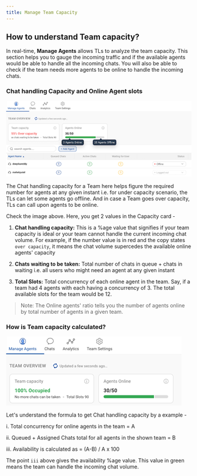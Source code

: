 ```yaml
---
title: Manage Team Capacity
---
```


## How to understand Team capacity?

In real-time, **Manage Agents** allows TLs to analyze the team capacity. This section helps you to gauge the incoming traffic and if the available agents would be able to handle all the incoming chats. You will also be able to check if the team needs more agents to be online to handle the incoming chats.

### Chat handling Capacity and Online Agent slots

![Queue capacity 1](assets/case_1.png)

The Chat handling capacity for a Team here helps figure the required number for agents at any given instant i.e. for under capacity scenario, the TLs can let some agents go offline. And in case a Team goes over capacity, TLs can call upon agents to be online.

Check the image above. Here, you get 2 values in the Capacity card - 

1. **Chat handling capacity:** This is a %age value that signifies if your team capacity is ideal or your team cannot handle the current incoming chat volume. For example, if the number value is in red and the copy states `over capacity`, it means the chat volume supercedes the available online agents' capacity 

2. **Chats waiting to be taken:** Total number of chats in queue + chats in waiting i.e. all users who might need an agent at any given instant

3. **Total Slots:** Total concurrency of each online agent in the team. Say, if a team had 4 agents with each having a concurrency of 3. The total available slots for the team would be 12. 

> Note: The Online agents' ratio tells you the number of agents online by total number of agents in a given team. 

### How is Team capacity calculated?

![Queue capacity 2](assets/case_2.png)

Let's understand the formula to get Chat handling capacity by a example -

i. Total concurrency for online agents in the team = A

ii. Queued + Assigned Chats total for all agents in the shown team = B

iii. Availability is calculated as = (A-B) / A x 100

The point `iii` above gives the availability %age value. This value in green means the team can handle the incoming chat volume. 
